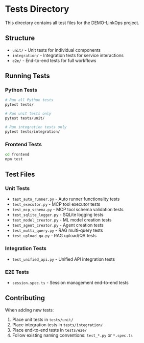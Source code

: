 # Tests Directory

This directory contains all test files for the DEMO-LinkOps project.

## Structure

- `unit/` - Unit tests for individual components
- `integration/` - Integration tests for service interactions  
- `e2e/` - End-to-end tests for full workflows

## Running Tests

### Python Tests
```bash
# Run all Python tests
pytest tests/

# Run unit tests only
pytest tests/unit/

# Run integration tests only
pytest tests/integration/
```

### Frontend Tests
```bash
cd frontend
npm test
```

## Test Files

### Unit Tests
- `test_auto_runner.py` - Auto runner functionality tests
- `test_executor.py` - MCP tool executor tests
- `test_mcp_schema.py` - MCP tool schema validation tests
- `test_sqlite_logger.py` - SQLite logging tests
- `test_model_creator.py` - ML model creation tests
- `test_agent_creator.py` - Agent creation tests
- `test_multi_query.py` - RAG multi-query tests
- `test_upload_qa.py` - RAG upload/QA tests

### Integration Tests
- `test_unified_api.py` - Unified API integration tests

### E2E Tests
- `session.spec.ts` - Session management end-to-end tests

## Contributing

When adding new tests:
1. Place unit tests in `tests/unit/`
2. Place integration tests in `tests/integration/`
3. Place end-to-end tests in `tests/e2e/`
4. Follow existing naming conventions: `test_*.py` or `*.spec.ts`